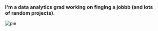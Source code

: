 ### I'm a data analytics grad working on finging a jobbb (and lots of random projects).

![pie](https://user-images.githubusercontent.com/90280431/177663373-eb0bf0c1-e672-4383-ba52-068a8b3bbd60.png)




<!--
**kingkimera/kingkimera** is a ✨ _special_ ✨ repository because its `README.md` (this file) appears on your GitHub profile.

Here are some ideas to get you started:

- 🔭 I’m currently working on ...
- 🌱 I’m currently learning ...
- 👯 I’m looking to collaborate on ...
- 🤔 I’m looking for help with ...
- 💬 Ask me about ...
- 📫 How to reach me: ...
- 😄 Pronouns: ...
- ⚡ Fun fact: ...
-->
